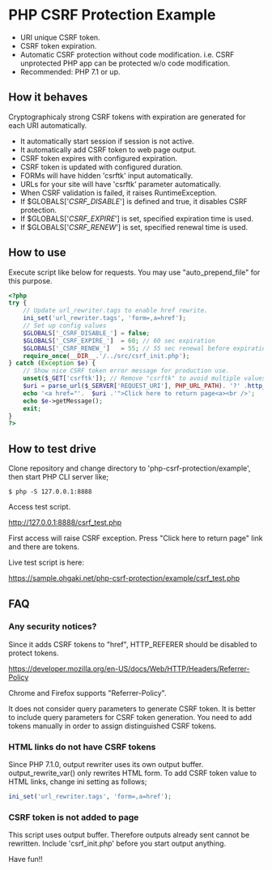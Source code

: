 # PHP CSRF Protection Example

* URI unique CSRF token.
* CSRF token expiration.
* Automatic CSRF protection without code modification. i.e. CSRF unprotected PHP app can be protected w/o code modification.
* Recommended: PHP 7.1 or up.

## How it behaves

Cryptographicaly strong CSRF tokens with expiration are generated for each URI automatically.

* It automatically start session if session is not active.
* It automatically add CSRF token to web page output.
* CSRF token expires with configured expiration.
* CSRF token is updated with configured duration.
* FORMs will have hidden 'csrftk' input automatically.
* URLs for your site will have 'csrftk' parameter automatically.
* When CSRF validation is failed, it raises RuntimeException.
* If $GLOBALS['_CSRF_DISABLE_'] is defined and true, it disables CSRF protection.
* If $GLOBALS['_CSRF_EXPIRE_'] is set, specified expiration time is used.
* If $GLOBALS['_CSRF_RENEW_'] is set, specified renewal time is used.

## How to use

Execute script like below for requests. You may use "auto_prepend_file"
for this purpose.

```php
<?php
try {
    // Update url_rewriter.tags to enable href rewrite.
    ini_set('url_rewriter.tags', 'form=,a=href');
    // Set up config values
    $GLOBALS['_CSRF_DISABLE_'] = false;
    $GLOBALS['_CSRF_EXPIRE_']  = 60; // 60 sec expiration
    $GLOBALS['_CSRF_RENEW_']   = 55; // 55 sec renewal before expiration
    require_once(__DIR__.'/../src/csrf_init.php');
} catch (Exception $e) {
    // Show nice CSRF token error message for production use.
    unset($_GET['csrftk']); // Remove "csrftk" to avoid multiple values
    $uri = parse_url($_SERVER['REQUEST_URI'], PHP_URL_PATH). '?' .http_build_query($_GET);
    echo '<a href="'.  $uri .'">Click here to return page<a><br />';
    echo $e->getMessage();
    exit;
}
?>
```

## How to test drive

Clone repository and change directory to 'php-csrf-protection/example', then start PHP CLI server like;

```
$ php -S 127.0.0.1:8888
```

Access test script.

http://127.0.0.1:8888/csrf_test.php

First access will raise CSRF exception. Press "Click here to return page" link and there are tokens.

Live test script is here:

https://sample.ohgaki.net/php-csrf-protection/example/csrf_test.php


## FAQ

### Any security notices?

Since it adds CSRF tokens to "href", HTTP_REFERER should be disabled to protect tokens.

https://developer.mozilla.org/en-US/docs/Web/HTTP/Headers/Referrer-Policy

Chrome and Firefox supports "Referrer-Policy".

It does not consider query parameters to generate CSRF token. It is better to include query parameters for CSRF token generation. You need to add tokens manually in order to assign distinguished CSRF tokens.

### HTML links do not have CSRF tokens

Since PHP 7.1.0, output rewriter uses its own output buffer. output_rewrite_var() only rewrites HTML form. To add CSRF token value to HTML links, change ini setting as follows;

```php
ini_set('url_rewriter.tags', 'form=,a=href');
```

### CSRF token is not added to page

This script uses output buffer. Therefore outputs already sent cannot be rewritten. Include 'csrf_init.php' before you start output anything.

Have fun!!
